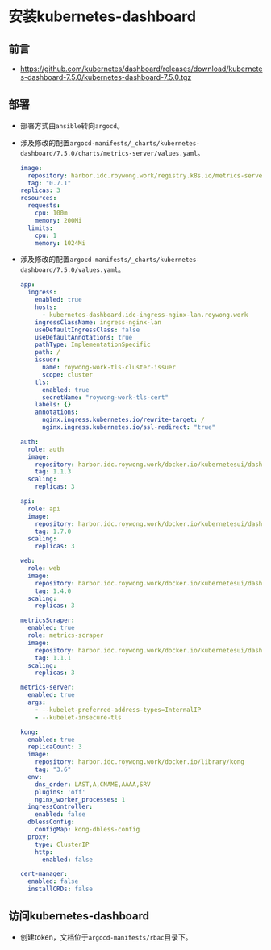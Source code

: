 # 安装kubernetes-dashboard

## 前言
- https://github.com/kubernetes/dashboard/releases/download/kubernetes-dashboard-7.5.0/kubernetes-dashboard-7.5.0.tgz

## 部署
- 部署方式由`ansible`转向`argocd`。

- 涉及修改的配置`argocd-manifests/_charts/kubernetes-dashboard/7.5.0/charts/metrics-server/values.yaml`。
  ```yaml
  image:
    repository: harbor.idc.roywong.work/registry.k8s.io/metrics-server/metrics-server
    tag: "0.7.1"
  replicas: 3
  resources:
    requests:
      cpu: 100m
      memory: 200Mi
    limits:
      cpu: 1
      memory: 1024Mi
  ```

- 涉及修改的配置`argocd-manifests/_charts/kubernetes-dashboard/7.5.0/values.yaml`。
  ```yaml
  app:
    ingress:
      enabled: true
      hosts:
        - kubernetes-dashboard.idc-ingress-nginx-lan.roywong.work
      ingressClassName: ingress-nginx-lan
      useDefaultIngressClass: false
      useDefaultAnnotations: true
      pathType: ImplementationSpecific
      path: /
      issuer:
        name: roywong-work-tls-cluster-issuer
        scope: cluster
      tls:
        enabled: true
        secretName: "roywong-work-tls-cert"
      labels: {}
      annotations:
        nginx.ingress.kubernetes.io/rewrite-target: /
        nginx.ingress.kubernetes.io/ssl-redirect: "true"
  
  auth:
    role: auth
    image:
      repository: harbor.idc.roywong.work/docker.io/kubernetesui/dashboard-auth
      tag: 1.1.3
    scaling:
      replicas: 3
  
  api:
    role: api
    image:
      repository: harbor.idc.roywong.work/docker.io/kubernetesui/dashboard-api
      tag: 1.7.0
    scaling:
      replicas: 3
  
  web:
    role: web
    image:
      repository: harbor.idc.roywong.work/docker.io/kubernetesui/dashboard-web
      tag: 1.4.0
    scaling:
      replicas: 3
  
  metricsScraper:
    enabled: true
    role: metrics-scraper
    image:
      repository: harbor.idc.roywong.work/docker.io/kubernetesui/dashboard-metrics-scraper
      tag: 1.1.1
    scaling:
      replicas: 3
  
  metrics-server:
    enabled: true
    args:
      - --kubelet-preferred-address-types=InternalIP
      - --kubelet-insecure-tls
  
  kong:
    enabled: true
    replicaCount: 3
    image:
      repository: harbor.idc.roywong.work/docker.io/library/kong
      tag: "3.6"
    env:
      dns_order: LAST,A,CNAME,AAAA,SRV
      plugins: 'off'
      nginx_worker_processes: 1
    ingressController:
      enabled: false
    dblessConfig:
      configMap: kong-dbless-config
    proxy:
      type: ClusterIP
      http:
        enabled: false
  
  cert-manager:
    enabled: false
    installCRDs: false
  ```

## 访问kubernetes-dashboard
- 创建token，文档位于`argocd-manifests/rbac`目录下。
